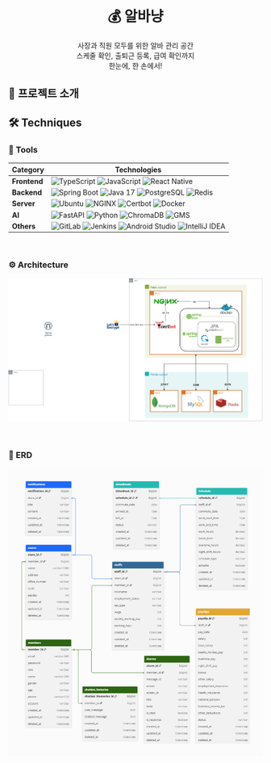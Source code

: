 <div align="center">

# 💰 알바냥

</div>

<div align="center">
사장과 직원 모두를 위한 알바 관리 공간<br>스케줄 확인, 출퇴근 등록, 급여 확인까지<br>한눈에, 한 손에서!
</div>

## 🚀 프로젝트 소개

## 🛠️ Techniques

### 🔧 Tools

| **Category** | **Technologies**                                                                                                                                                                                                                                                                                                                                                                                                                                   |
|--------------|----------------------------------------------------------------------------------------------------------------------------------------------------------------------------------------------------------------------------------------------------------------------------------------------------------------------------------------------------------------------------------------------------------------------------------------------------|
| **Frontend** | ![TypeScript](https://img.shields.io/badge/-TypeScript-3178C6?style=flat-square&logo=typescript&logoColor=white) ![JavaScript](https://img.shields.io/badge/-JavaScript-F7DF1E?style=flat-square&logo=javascript&logoColor=black) ![React Native](https://img.shields.io/badge/-React%20Native-61DAFB?style=flat-square&logo=react&logoColor=white)                                                                                                |
| **Backend**  | ![Spring Boot](https://img.shields.io/badge/-Spring%20Boot-6DB33F?style=flat-square&logo=spring-boot&logoColor=white) ![Java 17](https://img.shields.io/badge/-Java%2017-007396?style=flat-square&logo=openjdk&logoColor=white) ![PostgreSQL](https://img.shields.io/badge/-PostgreSQL-4169E1?style=flat-square&logo=postgresql&logoColor=white) ![Redis](https://img.shields.io/badge/-Redis-DC382D?style=flat-square&logo=redis&logoColor=white) |
| **Server**   | ![Ubuntu](https://img.shields.io/badge/-Ubuntu-E95420?style=flat-square&logo=ubuntu&logoColor=white) ![NGINX](https://img.shields.io/badge/-NGINX-009639?style=flat-square&logo=nginx&logoColor=white) ![Certbot](https://img.shields.io/badge/-Certbot-0052CC?style=flat-square&logo=letsencrypt&logoColor=white) ![Docker](https://img.shields.io/badge/-Docker-2496ED?style=flat-square&logo=docker&logoColor=white)                            |
| **AI**       | ![FastAPI](https://img.shields.io/badge/-FastAPI-009688?style=flat-square&logo=fastapi&logoColor=white) ![Python](https://img.shields.io/badge/-Python-3776AB?style=flat-square&logo=python&logoColor=white) ![ChromaDB](https://img.shields.io/badge/-ChromaDB-FF6F61?style=flat-square) ![GMS](https://img.shields.io/badge/AI_ChatBot-000000?logo=chatbot&logoColor=white)                                                                      |
| **Others**   | ![GitLab](https://img.shields.io/badge/-GitLab-FCA121?style=flat-square&logo=gitlab&logoColor=white) ![Jenkins](https://img.shields.io/badge/-Jenkins-D24939?style=flat-square&logo=jenkins&logoColor=white) ![Android Studio](https://img.shields.io/badge/-Android%20Studio-3DDC84?style=flat-square&logo=androidstudio&logoColor=white) ![IntelliJ IDEA](https://img.shields.io/badge/-IntelliJ%20IDEA-000000?style=flat-square&logo=intellij-idea&logoColor=white)                                                                                    |

<br>

### ⚙️ Architecture

![Architecture](https://github.com/ssafy13th-fintech/.github/blob/main/profile/assets/Architecture.png)

<br>

### 🧩 ERD

![ERD](https://github.com/ssafy13th-fintech/.github/blob/main/profile/assets/ERD.png)

<br>
